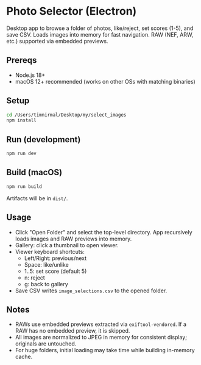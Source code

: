 # Photo Selector (Electron)

Desktop app to browse a folder of photos, like/reject, set scores (1-5), and save CSV. Loads images into memory for fast navigation. RAW (NEF, ARW, etc.) supported via embedded previews.

## Prereqs
- Node.js 18+
- macOS 12+ recommended (works on other OSs with matching binaries)

## Setup
```bash
cd /Users/timnirmal/Desktop/my/select_images
npm install
```

## Run (development)
```bash
npm run dev
```

## Build (macOS)
```bash
npm run build
```
Artifacts will be in `dist/`.

## Usage
- Click "Open Folder" and select the top-level directory. App recursively loads images and RAW previews into memory.
- Gallery: click a thumbnail to open viewer.
- Viewer keyboard shortcuts:
  - Left/Right: previous/next
  - Space: like/unlike
  - 1..5: set score (default 5)
  - n: reject
  - g: back to gallery
- Save CSV writes `image_selections.csv` to the opened folder.

## Notes
- RAWs use embedded previews extracted via `exiftool-vendored`. If a RAW has no embedded preview, it is skipped.
- All images are normalized to JPEG in memory for consistent display; originals are untouched.
- For huge folders, initial loading may take time while building in-memory cache.
